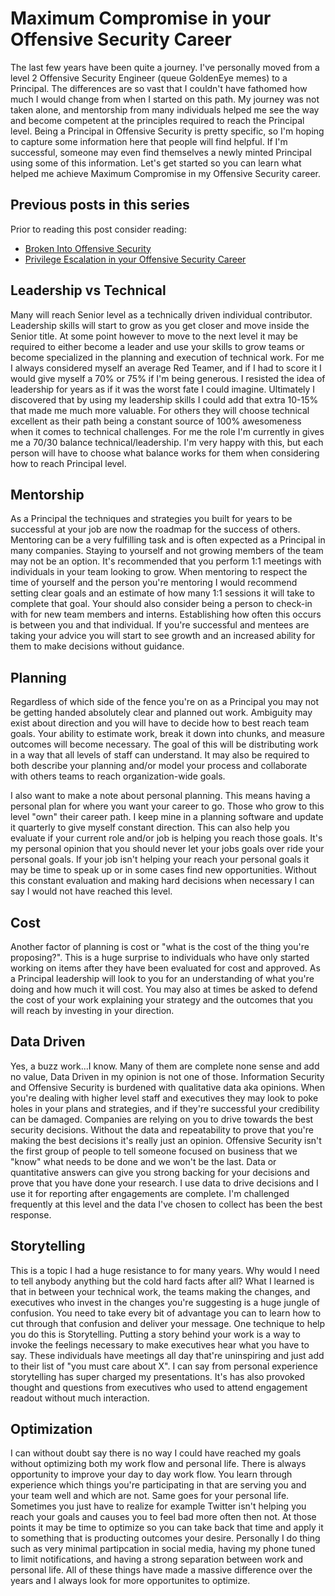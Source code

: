 # Maximum Compromise in your Offensive Security Career

The last few years have been quite a journey. I've personally moved from a level 2 Offensive Security Engineer (queue GoldenEye memes) to a Principal. The differences are so vast that I couldn't have fathomed how much I would change from when I started on this path. My journey was not taken alone, and mentorship from many individuals helped me see the way and become competent at the principles required to reach the Principal level. Being a Principal in Offensive Security is pretty specific, so I'm hoping to capture some information here that people will find helpful. If I'm successful, someone may even find themselves a newly minted Principal using some of this information. Let's get started so you can learn what helped me achieve Maximum Compromise in my Offensive Security career.

## Previous posts in this series

Prior to reading this post consider reading:
* [Broken Into Offensive Security](https://github.com/sneakerhax/Posts/blob/main/posts/Broken_into_Offensive_Security.md)
* [Privilege Escalation in your Offensive Security Career](https://github.com/sneakerhax/Posts/blob/main/posts/Privilege_Escalation_in_your_offensive_security_career.md)

## Leadership vs Technical

Many will reach Senior level as a technically driven individual contributor. Leadership skills will start to grow as you get closer and move inside the Senior title. At some point however to move to the next level it may be required to either become a leader and use your skills to grow teams or become specialized in the planning and execution of technical work. For me I always considered myself an average Red Teamer, and if I had to score it I would give myself a 70% or 75% if I'm being generous. I resisted the idea of leadership for years as if it was the worst fate I could imagine. Ultimately I discovered that by using my leadership skills I could add that extra 10-15% that made me much more valuable. For others they will choose technical excellent as their path being a constant source of 100% awesomeness when it comes to technical challenges. For me the role I'm currently in gives me a 70/30 balance technical/leadership. I'm very happy with this, but each person will have to choose what balance works for them when considering how to reach Principal level.

## Mentorship

As a Principal the techniques and strategies you built for years to be successful at your job are now the roadmap for the success of others. Mentoring can be a very fulfilling task and is often expected as a Principal in many companies. Staying to yourself and not growing members of the team may not be an option. It's recommended that you perform 1:1 meetings with individuals in your team looking to grow. When mentoring to respect the time of yourself and the person you're mentoring I would recommend setting clear goals and an estimate of how many 1:1 sessions it will take to complete that goal. Your should also consider being a person to check-in with for new team members and interns. Establishing how often this occurs is between you and that individual. If you're successful and mentees are taking your advice you will start to see growth and an increased ability for them to make decisions without guidance.

## Planning

Regardless of which side of the fence you're on as a Principal you may not be getting handed absolutely clear and planned out work. Ambiguity may exist about direction and you will have to decide how to best reach team goals. Your ability to estimate work, break it down into chunks, and measure outcomes will become necessary. The goal of this will be distributing work in a way that all levels of staff can understand. It may also be required to both describe your planning and/or model your process and collaborate with others teams to reach organization-wide goals.

I also want to make a note about personal planning. This means having a personal plan for where you want your career to go. Those who grow to this level "own" their career path. I keep mine in a planning software and update it quarterly to give myself constant direction. This can also help you evaluate if your current role and/or job is helping you reach those goals. It's my personal opinion that you should never let your jobs goals over ride your personal goals. If your job isn't helping your reach your personal goals it may be time to speak up or in some cases find new opportunities. Without this constant evaluation and making hard decisions when necessary I can say I would not have reached this level.

## Cost

Another factor of planning is cost or "what is the cost of the thing you're proposing?". This is a huge surprise to individuals who have only started working on items after they have been evaluated for cost and approved. As a Principal leadership will look to you for an understanding of what you're doing and how much it will cost. You may also at times be asked to defend the cost of your work explaining your strategy and the outcomes that you will reach by investing in your direction.

## Data Driven

Yes, a buzz work...I know. Many of them are complete none sense and add no value, Data Driven in my opinion is not one of those. Information Security and Offensive Security is burdened with qualitative data aka opinions. When you're dealing with higher level staff and executives they may look to poke holes in your plans and strategies, and if they're successful your credibility can be damaged. Companies are relying on you to drive towards the best security decisions. Without the data and repeatability to prove that you're making the best decisions it's really just an opinion. Offensive Security isn't the first group of people to tell someone focused on business that we "know" what needs to be done and we won't be the last. Data or quantitative answers can give you strong backing for your decisions and prove that you have done your research. I use data to drive decisions and I use it for reporting after engagements are complete. I'm challenged frequently at this level and the data I've chosen to collect has been the best response.

## Storytelling

This is a topic I had a huge resistance to for many years. Why would I need to tell anybody anything but the cold hard facts after all? What I learned is that in between your technical work, the teams making the changes, and executives who invest in the changes you're suggesting is a huge jungle of confusion. You need to take every bit of advantage you can to learn how to cut through that confusion and deliver your message. One technique to help you do this is Storytelling. Putting a story behind your work is a way to invoke the feelings necessary to make executives hear what you have to say. These individuals have meetings all day that're uninspiring and just add to their list of "you must care about X". I can say from personal experience storytelling has super charged my presentations. It's has also provoked thought and questions from executives who used to attend engagement readout without much interaction. 

## Optimization

I can without doubt say there is no way I could have reached my goals without optimizing both my work flow and personal life. There is always opportunity to improve your day to day work flow. You learn through experience which things you're participating in that are serving you and your team well and which are not. Same goes for your personal life. Sometimes you just have to realize for example Twitter isn't helping you reach your goals and causes you to feel bad more often then not. At those points it may be time to optimize so you can take back that time and apply it to something that is producting outcomes your desire. Personally I do thing such as very minimal partipcation in social media, having my phone tuned to limit notifications, and having a strong separation between work and personal life. All of these things have made a massive difference over the years and I always look for more opportunites to optimize.
